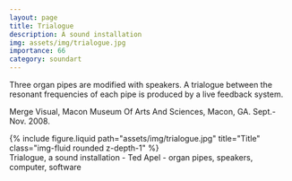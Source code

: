 ```yaml
---
layout: page
title: Trialogue
description: A sound installation
img: assets/img/trialogue.jpg
importance: 66
category: soundart
---
```


Three organ pipes are modified with speakers. A trialogue between the resonant frequencies of each pipe is produced by a live feedback system.

Merge Visual, Macon Museum Of Arts And Sciences, Macon, GA. Sept.-Nov. 2008.

<div class="row">
    <div class="col-sm mt-3 mt-md-0">
        {% include figure.liquid path="assets/img/trialogue.jpg" title="Title" class="img-fluid rounded z-depth-1" %}
    </div>
</div>
<div class="caption">
    Trialogue, a sound installation - Ted Apel - organ pipes, speakers, computer, software

</div>
